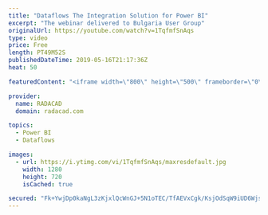 ```yaml
---
title: "Dataflows The Integration Solution for Power BI"
excerpt: "The webinar delivered to Bulgaria User Group"
originalUrl: https://youtube.com/watch?v=1TqfmfSnAqs
type: video
price: Free
length: PT49M52S
publishedDateTime: 2019-05-16T21:17:36Z
heat: 50

featuredContent: "<iframe width=\"800\" height=\"500\" frameborder=\"0\" src=\"https://www.youtube.com/embed/1TqfmfSnAqs\" allow=\"accelerometer; autoplay; encrypted-media; gyroscope; picture-in-picture\" allowfullscreen></iframe>"

provider:
  name: RADACAD
  domain: radacad.com

topics:
  - Power BI
  - Dataflows

images:
  - url: https://i.ytimg.com/vi/1TqfmfSnAqs/maxresdefault.jpg
    width: 1280
    height: 720
    isCached: true

secured: "Fk+YwjDp0kaNgL3zKjxlQcWnGJ+5N1oTEC/TfAEVxCgk/KsjOdSqW9iUD6WjsY16Bq8JJgTONlsCl13VAkOXtE4kA5it8C18xXUE7ijR4gQ+2oa3LZLOZ6zU49BsxgWTXBnYOJE2iFMdWNZFm4EGRGUiY9NgX3VVYJnMe/LmNnDnZv5hHkViog6tmB7hRKCByKkkC+uAfNpBpcU9YwPnwpk6AClWiIb5D2m7oIvZe5+VYOdUHG+/SCKdbZguy/T4d9Y/6RDCA2H/JAJoqjbfKgpRvpNa/bjdc1ynHKt1q328nRrIC/GVHmgArP8Tty9Sh6qbuwfUTMrnLD8q5Wqe+gvs6dEqOp88tozzTsHhsfdm3bGjHuFdI68abLN0MkOjDxdPjpsSBnLNmbklo9xJb5MPecBKjOxDPwtDM7Zi4q8=;zjzdKf6FsrA8Dgek+26Wiw=="
---
```


